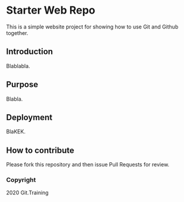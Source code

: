 # Starter Web Repo

This is a simple website project for showing how to use Git and Github together.

## Introduction 

Blablabla.

## Purpose

Blabla. 

## Deployment 

BlaKEK.

## How to contribute

Please fork this repository and then issue Pull Requests for review.

### Copyright 

2020 Git.Training